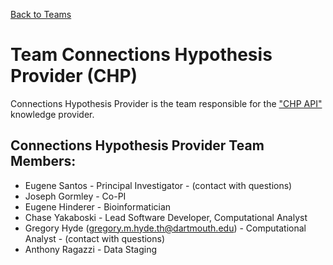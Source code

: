 [Back to Teams](index.md)

# Team Connections Hypothesis Provider (CHP)

Connections Hypothesis Provider is the team responsible for the 
["CHP API"](https://github.com/di2ag/chp_api) knowledge provider.


## Connections Hypothesis Provider Team Members:

- Eugene Santos - Principal Investigator - (contact with questions)
- Joseph Gormley - Co-PI
- Eugene Hinderer - Bioinformatician
- Chase Yakaboski - Lead Software Developer, Computational Analyst
- Gregory Hyde (gregory.m.hyde.th@dartmouth.edu) - Computational Analyst - (contact with questions)
- Anthony Ragazzi - Data Staging
